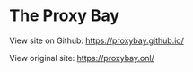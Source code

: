 # The Proxy Bay

View site on Github: https://proxybay.github.io/

View original site: https://proxybay.onl/

